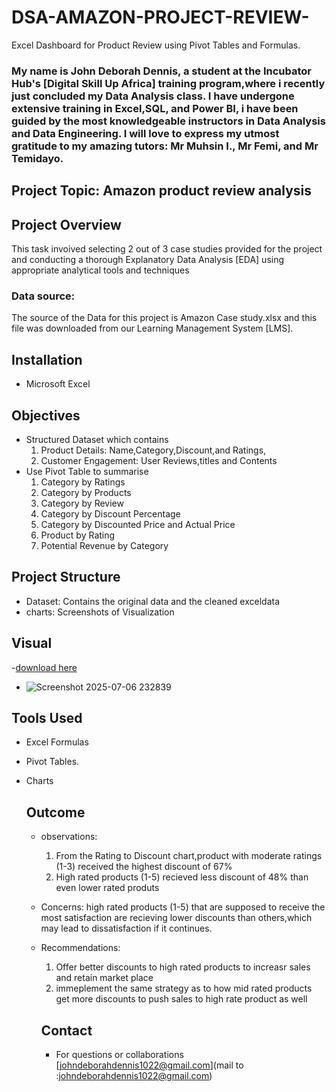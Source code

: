 # DSA-AMAZON-PROJECT-REVIEW- 
Excel Dashboard for Product Review using Pivot Tables and Formulas.
### My name is John Deborah Dennis, a student at the Incubator Hub's [Digital Skill Up Africa] training program,where i recently just concluded my Data Analysis class. I have undergone extensive training in Excel,SQL, and Power BI, i have been guided by the most knowledgeable instructors in Data Analysis and Data Engineering. I will love to express my utmost gratitude to my amazing tutors: Mr Muhsin I., Mr Femi, and Mr Temidayo.
## Project Topic: Amazon product review analysis
## Project Overview 
This task invoived selecting 2 out of 3 case studies provided for the project and conducting a thorough Explanatory Data Analysis [EDA] using appropriate analytical tools and techniques
### Data source:
The source of the Data for this project is Amazon Case study.xlsx and this file was downloaded from our Learning Management System [LMS].
## Installation
- Microsoft Excel
  
 ## Objectives
  - Structured Dataset which contains
      1. Product Details:
     Name,Category,Discount,and Ratings,
      2. Customer Engagement:
     User Reviews,titles and Contents
   - Use Pivot Table to summarise
      1. Category by Ratings
      2. Category by Products
      3. Category  by Review
      4. Category by Discount Percentage
      5. Category by Discounted Price and Actual Price
      6. Product by Rating
      7. Potential Revenue by Category

 ## Project Structure
- Dataset: Contains the original data and the cleaned exceldata
- charts: Screenshots of Visualization

 ## Visual
-[download here](https://github.com/JohndeborahEva/DSA-AMAZON-PROJECT-REVIEW-/tree/main)

- ![Screenshot 2025-07-06 232839](https://github.com/user-attachments/assets/8cb3a04c-143a-4dcb-883b-519fd50536b3)









## Tools Used
- Excel Formulas
- Pivot Tables.
- Charts

  ## Outcome
  - observations:
    1. From the Rating to Discount chart,product with moderate ratings (1-3) received the highest discount of 67%
    2. High rated products (1-5) recieved less discount of 48% than even lower rated produts
  - Concerns:
  high rated products  (1-5) that are supposed to receive the most satisfaction are recieving lower discounts than others,which may lead to dissatisfaction if it continues.
  - Recommendations:
    1. Offer better discounts to high rated products to increasr sales and retain market place
    2. immeplement the same strategy as to how  mid rated products get more discounts to push sales to high rate product as well


     ## Contact
    - For questions or collaborations
      [johndeborahdennis1022@gmail.com](mail to :johndeborahdennis1022@gmail.com)


